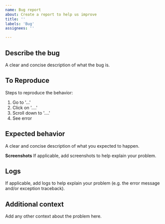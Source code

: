 ```yaml
---
name: Bug report
about: Create a report to help us improve
title: ''
labels: 'Bug'
assignees: ''

---
```


## Describe the bug
A clear and concise description of what the bug is.

## To Reproduce
Steps to reproduce the behavior:
1. Go to '...'
2. Click on '....'
3. Scroll down to '....'
4. See error

## Expected behavior
A clear and concise description of what you expected to happen.

**Screenshots**
If applicable, add screenshots to help explain your problem.

## Logs
If applicable, add logs to help explain your problem (e.g. the error message and/or exception traceback).

## Additional context
Add any other context about the problem here.
